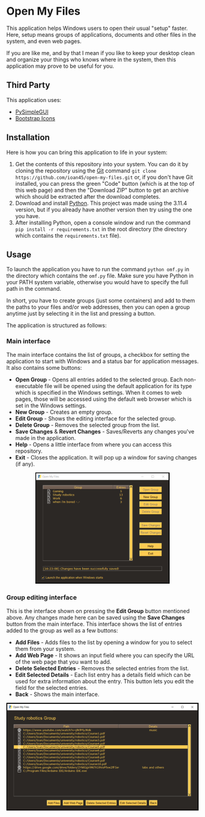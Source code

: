 # Open My Files

This application helps Windows users to open their usual "setup" faster. Here, setup means groups of applications, documents and other files in the system, and even web pages. 

If you are like me, and by that I mean if you like to keep your desktop clean and organize your things who knows where in the system, then this application may prove to be useful for you.  

## Third Party

This application uses:

* [PySimpleGUI](https://github.com/PySimpleGUI/PySimpleGUI)
* [Bootstrap Icons](https://github.com/twbs/icons)

## Installation

Here is how you can bring this application to life in your system:

1. Get the contents of this repository into your system. You can do it by cloning the repository using the [Git](https://git-scm.com/download/win) command `git clone https://github.com/ioan45/open-my-files.git` or, if you don't have Git installed, you can press the green "Code" button (which is at the top of this web page) and then the "Download ZIP" button to get an archive which should be extracted after the download completes.
2. Download and install [Python](https://www.python.org/downloads/windows/). This project was made using the 3.11.4 version, but if you already have another version then try using the one you have.
3. After installing Python, open a console window and run the command `pip install -r requirements.txt` in the root directory (the directory which contains the `requirements.txt` file).

## Usage

To launch the application you have to run the command `python omf.py` in the directory which contains the `omf.py` file. Make sure you have Python in your PATH system variable, otherwise you would have to specify the full path in the command.

In short, you have to create groups (just some containers) and add to them the paths to your files and/or web addresses, then you can open a group anytime just by selecting it in the list and pressing a button.

The application is structured as follows:

### **Main interface**

The main interface contains the list of groups, a checkbox for setting the application to start with Windows and a status bar for application messages. It also contains some buttons:
* **Open Group** - Opens all entries added to the selected group. Each non-executable file will be opened using the default application for its type which is specified in the Windows settings. When it comes to web pages, those will be accessed using the default web browser which is set in the Windows settings.
* **New Group** - Creates an empty group.
* **Edit Group** - Shows the editing interface for the selected group.
* **Delete Group** - Removes the selected group from the list.
* **Save Changes** & **Revert Changes** - Saves/Reverts any changes you've made in the application.
* **Help** - Opens a little interface from where you can access this repository.
* **Exit** - Closes the application. It will pop up a window for saving changes (if any).

<p align="center"><img src="/res/main_interface.PNG?raw=true" width=70% height=70%/></p>

### **Group editing interface**

This is the interface shown on pressing the **Edit Group** button mentioned above. Any changes made here can be saved using the **Save Changes** button from the main interface. This interface shows the list of entries added to the group as well as a few buttons:
* **Add Files** - Adds files to the list by opening a window for you to select them from your system.
* **Add Web Page** - It shows an input field where you can specify the URL of the web page that you want to add.
* **Delete Selected Entries** - Removes the selected entries from the list.
* **Edit Selected Details** - Each list entry has a details field which can be used for extra information about the entry. This button lets you edit the field for the selected entries.
* **Back** - Shows the main interface.

<p align="center"><img src="/res/group_editing_interface.PNG?raw=true" align="center" width=100% height=100%/></p>

